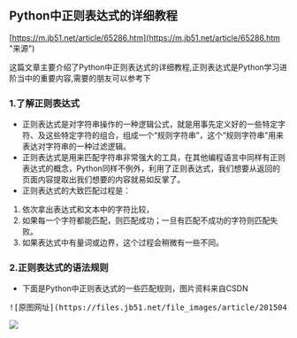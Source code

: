 ## Python中正则表达式的详细教程 ##
[https://m.jb51.net/article/65286.htm](https://m.jb51.net/article/65286.htm "来源")

这篇文章主要介绍了Python中正则表达式的详细教程,正则表达式是Python学习进阶当中的重要内容,需要的朋友可以参考下

### 1.了解正则表达式 ###
- 正则表达式是对字符串操作的一种逻辑公式，就是用事先定义好的一些特定字符、及这些特定字符的组合，组成一个“规则字符串”，这个“规则字符串”用来表达对字符串的一种过滤逻辑。
- 正则表达式是用来匹配字符串非常强大的工具，在其他编程语言中同样有正则表达式的概念，Python同样不例外，利用了正则表达式，我们想要从返回的页面内容提取出我们想要的内容就易如反掌了。
- 正则表达式的大致匹配过程是：
 1. 依次拿出表达式和文本中的字符比较，
 2. 如果每一个字符都能匹配，则匹配成功；一旦有匹配不成功的字符则匹配失败。
 3. 如果表达式中有量词或边界，这个过程会稍微有一些不同。
### 2.正则表达式的语法规则 ###
- 下面是Python中正则表达式的一些匹配规则，图片资料来自CSDN
<pre>![原图网址](https://files.jb51.net/file_images/article/201504/2015430160820157.png?201533016834)</pre>
![](https://i.imgur.com/wIvxF6A.png)
